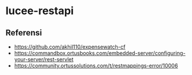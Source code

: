 # lucee-restapi

## Referensi

- https://github.com/akhil110/expensewatch-cf <br>
- https://commandbox.ortusbooks.com/embedded-server/configuring-your-server/rest-servlet <br>
- https://community.ortussolutions.com/t/restmappings-error/10006 <br>
